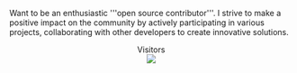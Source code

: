 <!-- ![visitors](https://visitor-badge.glitch.me/badge?page_id=Sankhadip-Roy&left_color=green&right_color=red)
![visitors](https://visitor-badge.laobi.icu/badge?page_id=Sankhadip-Roy.Sankhadip-Roy)
![githubAnimation](https://user-images.githubusercontent.com/91897336/214821645-4d8d2d6e-1a75-42fc-be40-3e8851498b0c.gif)-->

<!-- <a href=#><img src="animation.svg"></a> -->
Want to be an enthusiastic '''open source contributor'''. I strive to make a positive impact on the community by actively participating in various projects, collaborating with other developers to create innovative solutions.

<p align="center"> 
  Visitors <br>
  <img src="https://profile-counter.glitch.me/Sankhadip-Roy/count.svg" />
</p>
